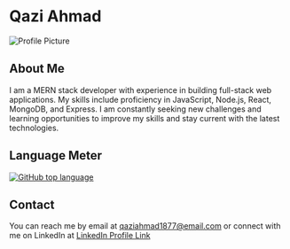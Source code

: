 # Qazi Ahmad

![Profile Picture](https://www.sbr-technologies.com/wp-content/uploads/2021/07/Mern-Stack-Developer.png)

## About Me
I am a MERN stack developer with experience in building full-stack web applications. My skills include proficiency in JavaScript, Node.js, React, MongoDB, and Express. I am constantly seeking new challenges and learning opportunities to improve my skills and stay current with the latest technologies.

## Language Meter

[![GitHub top language](https://img.shields.io/github/languages/top/qazi-ahmad/github-username.svg)](https://github.com/qazi-ahmad/github-username)

## Contact
You can reach me by email at qaziahmad1877@email.com or connect with me on LinkedIn at 
[LinkedIn Profile Link](https://www.linkedin.com/in/qazi-ahmad-b4124b203)

